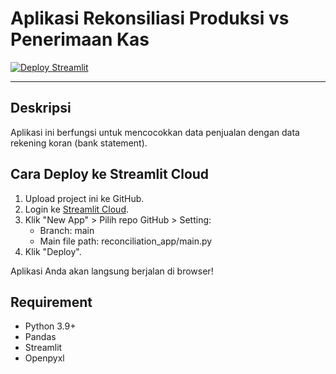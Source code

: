 
# Aplikasi Rekonsiliasi Produksi vs Penerimaan Kas

[![Deploy Streamlit](https://static.streamlit.io/badges/streamlit_badge_black_white.svg)](https://streamlit.io/cloud)

---

## Deskripsi
Aplikasi ini berfungsi untuk mencocokkan data penjualan dengan data rekening koran (bank statement).

## Cara Deploy ke Streamlit Cloud
1. Upload project ini ke GitHub.
2. Login ke [Streamlit Cloud](https://streamlit.io/cloud).
3. Klik "New App" > Pilih repo GitHub > Setting:
   - Branch: main
   - Main file path: reconciliation_app/main.py
4. Klik "Deploy".

Aplikasi Anda akan langsung berjalan di browser!

## Requirement
- Python 3.9+
- Pandas
- Streamlit
- Openpyxl
